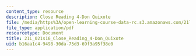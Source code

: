 ```yaml
---
content_type: resource
description: Close Reading 4-Don Quixote
file: /media/https%3A/open-learning-course-data-rc.s3.amazonaws.com/21l-021-comedy-spring-2016/b16aa1c4949830da75d369f3a95f38e0_21L_021s16_Close_Reading_4-Don_Quixote.pdf
file_type: application/pdf
resourcetype: Document
title: 21L_021s16_Close_Reading_4-Don_Quixote
uid: b16aa1c4-9498-30da-75d3-69f3a95f38e0
---
```

